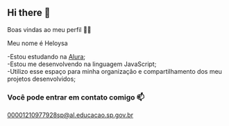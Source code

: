 ## Hi there 👋

Boas vindas ao meu perfil 💙💙

Meu nome é Heloysa

-Estou estudando na [Alura](www.alura.com.br);      
-Estou me desenvolvendo na linguagem JavaScript;      
-Utilizo esse espaço para minha organização e compartilhamento dos meu projetos desenvolvidos; 

### Você pode entrar em contato comigo 📫
00001210977928sp@al.educacao.sp.gov.br
